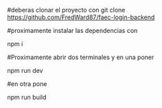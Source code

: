 #deberas clonar el proyecto con 
git clone https://github.com/FredWard87/faec-login-backend

#proximamente instalar las dependencias con 

npm i 

#Proximamente abrir dos terminales y en una poner

npm run dev

#en otra pone

npm run build
